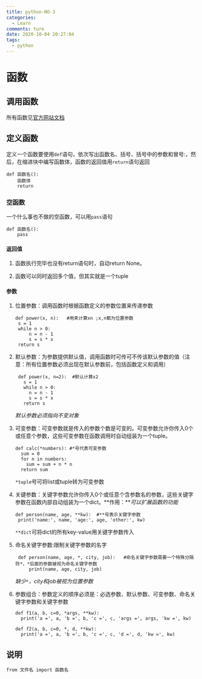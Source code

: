 ```yaml
---
title: python-NO-3
categories:
  - Learn
comments: ture
date: 2020-10-04 20:27:04
tags:
  - python
---
```


# 函数
## 调用函数 
所有函数见[官方网站文档](https://docs.python.org/3/library/functions.html#abs)

## 定义函数
定义一个函数要使用`def`语句，依次写出函数名、括号、括号中的参数和冒号:，然后，在缩进块中编写函数体，函数的返回值用`return`语句返回
```
def 函数名():
    函数体
    return
```
### 空函数
一个什么事也不做的空函数，可以用`pass`语句
```
def 函数名():
    pass
```
#### 返回值

1. 函数执行完毕也没有return语句时，自动return None。

2. 函数可以同时返回多个值，但其实就是一个tuple

#### 参数
1. 位置参数：调用函数时根据函数定义的参数位置来传递参数
   ```
   def power(x, n):   #用来计算xn ;x,n都为位置参数
    s = 1
    while n > 0:
        n = n - 1
        s = s * x
    return s
   ```
2. 默认参数：为参数提供默认值，调用函数时可传可不传该默认参数的值（注意：所有位置参数必须出现在默认参数前，包括函数定义和调用）
   ```
    def power(x, n=2):  #默认计算x2
      s = 1
      while n > 0:
        n = n - 1
        s = s * x
      return s
   ```
    *默认参数必须指向不变对象*
3. 可变参数：可变参数就是传入的参数个数是可变的。可变参数允许你传入0个或任意个参数，这些可变参数在函数调用时自动组装为一个tuple。
    ```
    def calc(*numbers): #*号代表可变参数
      sum = 0
      for n in numbers:
        sum = sum + n * n
      return sum
    ```
   `*tuple`号可将list或tuple转为可变参数
4. 关键参数：关键字参数允许你传入0个或任意个含参数名的参数，这些关键字参数在函数内部自动组装为一个dict。**作用：***可以扩展函数的功能*
   ```
   def person(name, age, **kw):  #**号表示关键字参数
    print('name:', name, 'age:', age, 'other:', kw)
   ```
   `**dict`可将dict的所有key-value用关键字参数传入
5. 命名关键字参数:限制关键字参数的名字
   ```
    def person(name, age, *, city, job):   #命名关键字参数需要一个特殊分隔符*，*后面的参数被视为命名关键字参数
        print(name, age, city, job)
    ```

   *缺少`*`，city和job被视为位置参数*
6. 参数组合：参数定义的顺序必须是：必选参数、默认参数、可变参数、命名关键字参数和关键字参数
    ```
    def f1(a, b, c=0, *args, **kw):
      print('a =', a, 'b =', b, 'c =', c, 'args =', args, 'kw =', kw)

    def f2(a, b, c=0, *, d, **kw):
      print('a =', a, 'b =', b, 'c =', c, 'd =', d, 'kw =', kw)
    ```


## 说明
```
from 文件名 import 函数名
```
